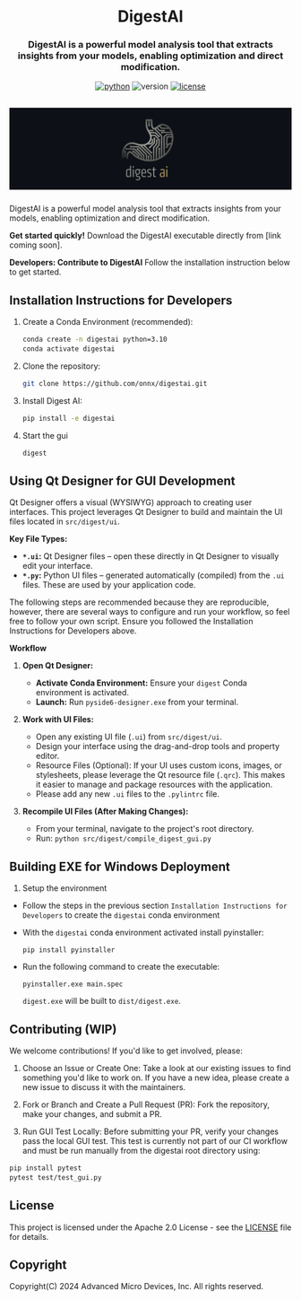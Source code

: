 <!--
Copyright(C) 2024 Advanced Micro Devices, Inc. All rights reserved.

SPDX-License-Identifier: Apache-2.0
-->

<div align="center">

DigestAI
===========================

<h3>DigestAI is a powerful model analysis tool that extracts insights from your models, enabling optimization and direct modification.</h3>

[![python](https://img.shields.io/badge/python-3.10-blue)](https://github.com/onnx/digestai)
![version](https://img.shields.io/badge/release-1.0-green)
[![license](https://img.shields.io/badge/license-Apache2.0-blue)](https://github.com/onnx/digestai/blob/master/LICENSE)

![logo](src/digest/assets/images/banner.png)
---

<div align="left">

DigestAI is a powerful model analysis tool that extracts insights from your models, enabling optimization and direct modification.


**Get started quickly!** Download the DigestAI executable directly from [link coming soon].


**Developers: Contribute to DigestAI** Follow the installation instruction below to get started.

## Installation Instructions for Developers

1. Create a Conda Environment (recommended):

    ```bash
    conda create -n digestai python=3.10
    conda activate digestai
    ```

1. Clone the repository:

    ```bash
    git clone https://github.com/onnx/digestai.git
    ```

1. Install Digest AI:

    ```bash
    pip install -e digestai
    ```

1. Start the gui

    ```bash
    digest
    ```

## Using Qt Designer for GUI Development

Qt Designer offers a visual (WYSIWYG) approach to creating user interfaces. This project leverages Qt Designer to build and maintain the UI files located in `src/digest/ui`.

**Key File Types:**

* **`*.ui`:** Qt Designer files – open these directly in Qt Designer to visually edit your interface.
* **`*.py`:** Python UI files – generated automatically (compiled) from the `.ui` files. These are used by your application code.

The following steps are recommended because they are reproducible, however, there are several ways to configure and run your workflow, so feel free to follow your own script. Ensure you followed the Installation Instructions for Developers above.

**Workflow**

1. **Open Qt Designer:**
   * **Activate Conda Environment:**  Ensure your `digest` Conda environment is activated.
   * **Launch:** Run `pyside6-designer.exe` from your terminal.

2. **Work with UI Files:**
   * Open any existing UI file (`.ui`) from `src/digest/ui`.
   * Design your interface using the drag-and-drop tools and property editor.
   * Resource Files (Optional): If your UI uses custom icons, images, or stylesheets, please leverage the Qt resource file (`.qrc`). This makes it easier to manage and package resources with the application.
   * Please add any new `.ui` files to the `.pylintrc` file.

3. **Recompile UI Files (After Making Changes):**
   * From your terminal, navigate to the project's root directory.
   * Run: `python src/digest/compile_digest_gui.py`

## Building EXE for Windows Deployment

1. Setup the environment

* Follow the steps in the previous section `Installation Instructions for Developers` to create the `digestai` conda environment
* With the `digestai` conda environment activated install pyinstaller:

  ```
  pip install pyinstaller
  ```

* Run the following command to create the executable:

  ```
  pyinstaller.exe main.spec
  ```

  `digest.exe` will be built to `dist/digest.exe`.

## Contributing (WIP)

We welcome contributions! If you'd like to get involved, please:

1. Choose an Issue or Create One: Take a look at our existing issues to find something you'd like to work on. If you have a new idea, please create a new issue to discuss it with the maintainers.

1. Fork or Branch and Create a Pull Request (PR): Fork the repository, make your changes, and submit a PR.

1. Run GUI Test Locally: Before submitting your PR, verify your changes pass the local GUI test. This test is currently not part of our CI workflow and must be run manually from the digestai root directory using:

```bash
pip install pytest 
pytest test/test_gui.py
```

## License

This project is licensed under the Apache 2.0 License - see the [LICENSE](LICENSE.txt) file for details.

## Copyright

Copyright(C) 2024 Advanced Micro Devices, Inc. All rights reserved.
